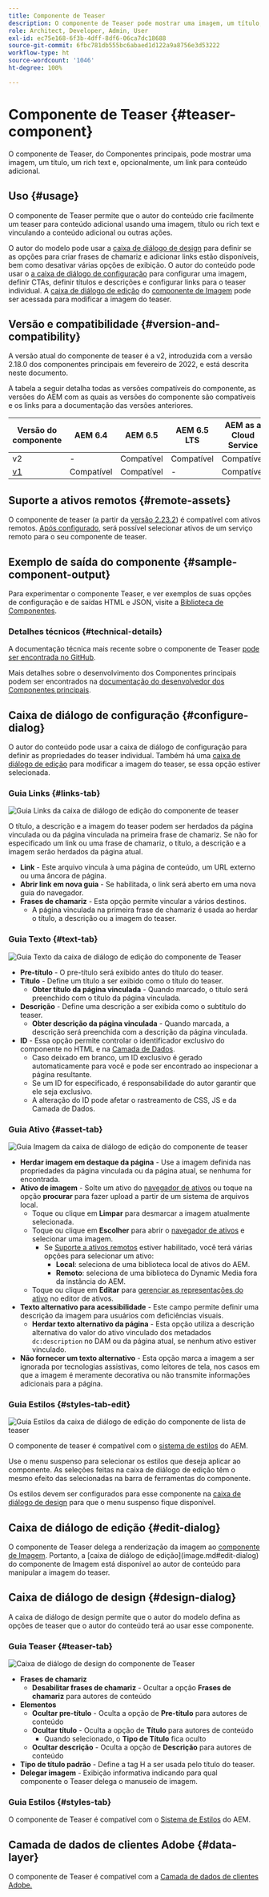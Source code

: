 ```yaml
---
title: Componente de Teaser
description: O componente de Teaser pode mostrar uma imagem, um título, um rich text e, opcionalmente, vincular a conteúdo adicional.
role: Architect, Developer, Admin, User
exl-id: ec75e168-6f3b-4dff-8df6-06ca7dc18688
source-git-commit: 6fbc781db555bc6abaed1d122a9a8756e3d53222
workflow-type: ht
source-wordcount: '1046'
ht-degree: 100%

---
```


# Componente de Teaser {#teaser-component}

O componente de Teaser, do Componentes principais, pode mostrar uma imagem, um título, um rich text e, opcionalmente, um link para conteúdo adicional.

## Uso {#usage}

O componente de Teaser permite que o autor do conteúdo crie facilmente um teaser para conteúdo adicional usando uma imagem, título ou rich text e vinculando a conteúdo adicional ou outras ações.

O autor do modelo pode usar a [caixa de diálogo de design](#design-dialog) para definir se as opções para criar frases de chamariz e adicionar links estão disponíveis, bem como desativar várias opções de exibição. O autor do conteúdo pode usar o [a caixa de diálogo de configuração](#configure-dialog) para configurar uma imagem, definir CTAs, definir títulos e descrições e configurar links para o teaser individual. A [caixa de diálogo de edição](image.md#edit-dialog) do [componente de Imagem](image.md) pode ser acessada para modificar a imagem do teaser.

## Versão e compatibilidade {#version-and-compatibility}

A versão atual do componente de teaser é a v2, introduzida com a versão 2.18.0 dos componentes principais em fevereiro de 2022, e está descrita neste documento.

A tabela a seguir detalha todas as versões compatíveis do componente, as versões do AEM com as quais as versões do componente são compatíveis e os links para a documentação das versões anteriores.

| Versão do componente | AEM 6.4 | AEM 6.5 | AEM 6.5 LTS | AEM as a Cloud Service |
|---|---|---|---|---|
| v2 | - | Compatível | Compatível | Compatível |
| [v1](v1/teaser.md) | Compatível | Compatível | - | Compatível |

## Suporte a ativos remotos {#remote-assets}

O componente de teaser (a partir da [versão 2.23.2](/help/versions.md)) é compatível com ativos remotos. [Após configurado,](/help/developing/remote-assets.md) será possível selecionar ativos de um serviço remoto para o seu componente de teaser.

## Exemplo de saída do componente {#sample-component-output}

Para experimentar o componente Teaser, e ver exemplos de suas opções de configuração e de saídas HTML e JSON, visite a [Biblioteca de Componentes](https://adobe.com/go/aem_cmp_library_teaser_br).

### Detalhes técnicos {#technical-details}

A documentação técnica mais recente sobre o componente de Teaser [pode ser encontrada no GitHub](https://adobe.com/go/aem_cmp_tech_teaser_v1_br).

Mais detalhes sobre o desenvolvimento dos Componentes principais podem ser encontrados na [documentação do desenvolvedor dos Componentes principais](/help/developing/overview.md).

## Caixa de diálogo de configuração {#configure-dialog}

O autor do conteúdo pode usar a caixa de diálogo de configuração para definir as propriedades do teaser individual. Também há uma [caixa de diálogo de edição](#edit-dialog) para modificar a imagem do teaser, se essa opção estiver selecionada.

### Guia Links {#links-tab}

![Guia Links da caixa de diálogo de edição do componente de teaser](/help/assets/teaser-edit-links.png)

O título, a descrição e a imagem do teaser podem ser herdados da página vinculada ou da página vinculada na primeira frase de chamariz. Se não for especificado um link ou uma frase de chamariz, o título, a descrição e a imagem serão herdados da página atual.

* **Link** - Este arquivo vincula à uma página de conteúdo, um URL externo ou uma âncora de página.
* **Abrir link em nova guia** - Se habilitada, o link será aberto em uma nova guia do navegador.
* **Frases de chamariz** - Esta opção permite vincular a vários destinos.
   * A página vinculada na primeira frase de chamariz é usada ao herdar o título, a descrição ou a imagem do teaser.

### Guia Texto {#text-tab}

![Guia Texto da caixa de diálogo de edição do componente de Teaser](/help/assets/teaser-edit-text.png)

* **Pre-título** - O pre-título será exibido antes do título do teaser.
* **Título** - Define um título a ser exibido como o título do teaser.
   * **Obter título da página vinculada** - Quando marcado, o título será preenchido com o título da página vinculada.
* **Descrição** - Define uma descrição a ser exibida como o subtítulo do teaser.
   * **Obter descrição da página vinculada** - Quando marcada, a descrição será preenchida com a descrição da página vinculada.
* **ID** - Essa opção permite controlar o identificador exclusivo do componente no HTML e na [Camada de Dados](/help/developing/data-layer/overview.md).
   * Caso deixado em branco, um ID exclusivo é gerado automaticamente para você e pode ser encontrado ao inspecionar a página resultante.
   * Se um ID for especificado, é responsabilidade do autor garantir que ele seja exclusivo.
   * A alteração do ID pode afetar o rastreamento de CSS, JS e da Camada de Dados.

### Guia Ativo {#asset-tab}

![Guia Imagem da caixa de diálogo de edição do componente de teaser](/help/assets/teaser-edit-image.png)

* **Herdar imagem em destaque da página** - Use a imagem definida nas propriedades da página vinculada ou da página atual, se nenhuma for encontrada.
* **Ativo de imagem** - Solte um ativo do [navegador de ativos](https://experienceleague.adobe.com/docs/experience-manager-cloud-service/sites/authoring/fundamentals/environment-tools.html?lang=pt-BR) ou toque na opção **procurar** para fazer upload a partir de um sistema de arquivos local.
   * Toque ou clique em **Limpar** para desmarcar a imagem atualmente selecionada.
   * Toque ou clique em **Escolher** para abrir o [navegador de ativos](https://experienceleague.adobe.com/docs/experience-manager-cloud-service/sites/authoring/fundamentals/environment-tools.html?lang=pt-BR) e selecionar uma imagem.
      * Se [Suporte a ativos remotos](#remote-assets) estiver habilitado, você terá várias opções para selecionar um ativo:
         * **Local**: seleciona de uma biblioteca local de ativos do AEM.
         * **Remoto**: seleciona de uma biblioteca do Dynamic Media fora da instância do AEM.
   * Toque ou clique em **Editar** para [gerenciar as representações do ativo](https://experienceleague.adobe.com/docs/experience-manager-cloud-service/assets/manage/manage-digital-assets.html?lang=pt-BR) no editor de ativos.
* **Texto alternativo para acessibilidade** - Este campo permite definir uma descrição da imagem para usuários com deficiências visuais.
   * **Herdar texto alternativo da página** - Esta opção utiliza a descrição alternativa do valor do ativo vinculado dos metadados `dc:description` no DAM ou da página atual, se nenhum ativo estiver vinculado.
* **Não fornecer um texto alternativo** - Esta opção marca a imagem a ser ignorada por tecnologias assistivas, como leitores de tela, nos casos em que a imagem é meramente decorativa ou não transmite informações adicionais para a página.

### Guia Estilos {#styles-tab-edit}

![Guia Estilos da caixa de diálogo de edição do componente de lista de teaser](/help/assets/teaser-edit-styles.png)

O componente de teaser é compatível com o [sistema de estilos](/help/get-started/authoring.md#component-styling) do AEM.

Use o menu suspenso para selecionar os estilos que deseja aplicar ao componente. As seleções feitas na caixa de diálogo de edição têm o mesmo efeito das selecionadas na barra de ferramentas do componente.

Os estilos devem ser configurados para esse componente na [caixa de diálogo de design](#design-dialog) para que o menu suspenso fique disponível.

## Caixa de diálogo de edição {#edit-dialog}

O componente de Teaser delega a renderização da imagem ao [componente de Imagem](image.md). Portanto, a [caixa de diálogo de edição]&#x200B;(image.md#edit-dialog) do componente de Imagem está disponível ao autor de conteúdo para manipular a imagem do teaser.

## Caixa de diálogo de design {#design-dialog}

A caixa de diálogo de design permite que o autor do modelo defina as opções de teaser que o autor do conteúdo terá ao usar esse componente.

### Guia Teaser {#teaser-tab}

![Caixa de diálogo de design do componente de Teaser](/help/assets/teaser-design.png)

* **Frases de chamariz**
   * **Desabilitar frases de chamariz** - Ocultar a opção **Frases de chamariz** para autores de conteúdo
* **Elementos**
   * **Ocultar pre-título** - Oculta a opção de **Pre-título** para autores de conteúdo
   * **Ocultar título** - Oculta a opção de **Título** para autores de conteúdo
      * Quando selecionado, o **Tipo de Título** fica oculto
   * **Ocultar descrição** - Oculta a opção de **Descrição** para autores de conteúdo
* **Tipo de título padrão** - Define a tag H a ser usada pelo título do teaser.
* **Delegar imagem** - Exibição informativa indicando para qual componente o Teaser delega o manuseio de imagem.

### Guia Estilos {#styles-tab}

O componente de Teaser é compatível com o [Sistema de Estilos](/help/get-started/authoring.md#component-styling) do AEM.

## Camada de dados de clientes Adobe {#data-layer}

O componente de Teaser é compatível com a [Camada de dados de clientes Adobe.](/help/developing/data-layer/overview.md)
